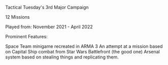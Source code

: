Tactical Tuesday's 3rd Major Campaign

12 Missions

Played from:
November 2021 - April 2022

Prominent Features:

Space Team minigame recreated in ARMA 3
An attempt at a mission based on Capital Ship combat from Star Wars Battlefront (the good one)
Arsenal system based on stealing things and replicating them.